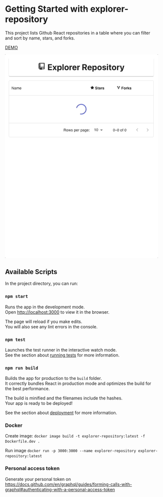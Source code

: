 # Getting Started with explorer-repository

This project lists Github React repositories in a table where you can filter and sort by name, stars, and forks.

[DEMO](https://orivelton.github.io/explorer-repository/)

![explorer-repository demo](./docs/demo.gif 'Demo')

## Available Scripts

In the project directory, you can run:

### `npm start`

Runs the app in the development mode.\
Open [http://localhost:3000](http://localhost:3000) to view it in the browser.

The page will reload if you make edits.\
You will also see any lint errors in the console.

### `npm test`

Launches the test runner in the interactive watch mode.\
See the section about [running tests](https://facebook.github.io/create-react-app/docs/running-tests) for more information.

### `npm run build`

Builds the app for production to the `build` folder.\
It correctly bundles React in production mode and optimizes the build for the best performance.

The build is minified and the filenames include the hashes.\
Your app is ready to be deployed!

See the section about [deployment](https://facebook.github.io/create-react-app/docs/deployment) for more information.

### Docker

Create image:
`docker image build -t explorer-repository:latest -f Dockerfile.dev .`

Run image
`docker run -p 3000:3000 --name explorer-repository explorer-repository:latest`

### Personal access token

Generate your personal token on https://docs.github.com/en/graphql/guides/forming-calls-with-graphql#authenticating-with-a-personal-access-token
